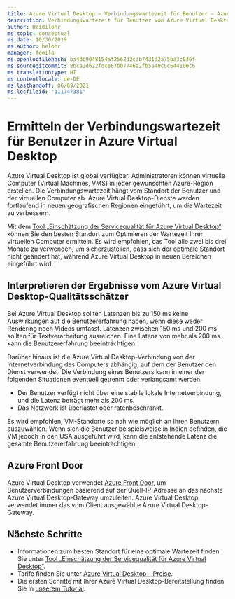 ```yaml
---
title: Azure Virtual Desktop – Verbindungswartezeit für Benutzer – Azure
description: Verbindungswartezeit für Benutzer von Azure Virtual Desktop.
author: Heidilohr
ms.topic: conceptual
ms.date: 10/30/2019
ms.author: helohr
manager: femila
ms.openlocfilehash: ba4db9048154af2562d2c3b7431d2a75ba3c036f
ms.sourcegitcommit: 8bca2d622fdce67b07746a2fb5a40c0c644100c6
ms.translationtype: HT
ms.contentlocale: de-DE
ms.lasthandoff: 06/09/2021
ms.locfileid: "111747381"
---
```

# <a name="determine-user-connection-latency-in-azure-virtual-desktop"></a>Ermitteln der Verbindungswartezeit für Benutzer in Azure Virtual Desktop

Azure Virtual Desktop ist global verfügbar. Administratoren können virtuelle Computer (Virtual Machines, VMS) in jeder gewünschten Azure-Region erstellen. Die Verbindungswartezeit hängt vom Standort der Benutzer und der virtuellen Computer ab. Azure Virtual Desktop-Dienste werden fortlaufend in neuen geografischen Regionen eingeführt, um die Wartezeit zu verbessern.

Mit dem [Tool „Einschätzung der Servicequalität für Azure Virtual Desktop“](https://azure.microsoft.com/services/virtual-desktop/assessment/) können Sie den besten Standort zum Optimieren der Wartezeit Ihrer virtuellen Computer ermitteln. Es wird empfohlen, das Tool alle zwei bis drei Monate zu verwenden, um sicherzustellen, dass sich der optimale Standort nicht geändert hat, während Azure Virtual Desktop in neuen Bereichen eingeführt wird.

## <a name="interpreting-results-from-the-azure-virtual-desktop-experience-estimator-tool"></a>Interpretieren der Ergebnisse vom Azure Virtual Desktop-Qualitätsschätzer

Bei Azure Virtual Desktop sollten Latenzen bis zu 150 ms keine Auswirkungen auf die Benutzererfahrung haben, wenn diese weder Rendering noch Videos umfasst. Latenzen zwischen 150 ms und 200 ms sollten für Textverarbeitung ausreichen. Eine Latenz von mehr als 200 ms kann die Benutzererfahrung beeinträchtigen. 

Darüber hinaus ist die Azure Virtual Desktop-Verbindung von der Internetverbindung des Computers abhängig, auf dem der Benutzer den Dienst verwendet. Die Verbindung eines Benutzers kann in einer der folgenden Situationen eventuell getrennt oder verlangsamt werden:

 - Der Benutzer verfügt nicht über eine stabile lokale Internetverbindung, und die Latenz beträgt mehr als 200 ms.
 - Das Netzwerk ist überlastet oder ratenbeschränkt.

Es wird empfohlen, VM-Standorte so nah wie möglich an Ihren Benutzern auszuwählen. Wenn sich die Benutzer beispielsweise in Indien befinden, die VM jedoch in den USA ausgeführt wird, kann die entstehende Latenz die gesamte Benutzererfahrung beeinträchtigen. 

## <a name="azure-front-door"></a>Azure Front Door

Azure Virtual Desktop verwendet [Azure Front Door](https://azure.microsoft.com/services/frontdoor/), um Benutzerverbindungen basierend auf der Quell-IP-Adresse an das nächste Azure Virtual Desktop-Gateway umzuleiten. Azure Virtual Desktop verwendet immer das vom Client ausgewählte Azure Virtual Desktop-Gateway.

## <a name="next-steps"></a>Nächste Schritte

- Informationen zum besten Standort für eine optimale Wartezeit finden Sie unter [Tool „Einschätzung der Servicequalität für Azure Virtual Desktop“](https://azure.microsoft.com/services/virtual-desktop/assessment/).
- Tarife finden Sie unter [Azure Virtual Desktop – Preise](https://azure.microsoft.com/pricing/details/virtual-desktop/).
- Die ersten Schritte mit Ihrer Azure Virtual Desktop-Bereitstellung finden Sie in [unserem Tutorial](./create-host-pools-azure-marketplace.md).